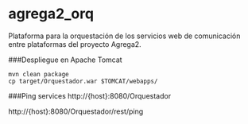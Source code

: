 agrega2_orq
===========

Plataforma para la orquestación de los servicios web de comunicación entre plataformas del proyecto Agrega2.

###Despliegue en Apache Tomcat

    mvn clean package  
    cp target/Orquestador.war $TOMCAT/webapps/
    
###Ping services
http://{host}:8080/Orquestador

http://{host}:8080/Orquestador/rest/ping

